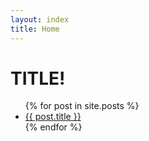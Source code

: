 ```yaml
---
layout: index
title: Home
---
```

# TITLE!
<ul>
  {% for post in site.posts %}
    <li>    
      <a href="{{ post.url }}">{{ post.title }}</a>
    </li>
  {% endfor %}
</ul>
